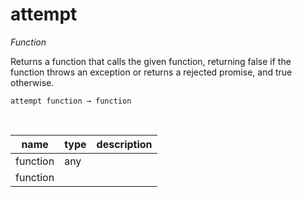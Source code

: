 # attempt

_Function_

Returns a function that calls the given function, returning false if the function throws an exception or returns a rejected promise, and true otherwise.

<pre><code>attempt function &rarr; function</code></pre>
<br>

| name | type | description |
|------|------|-------------|
|function|any||
|function|||


